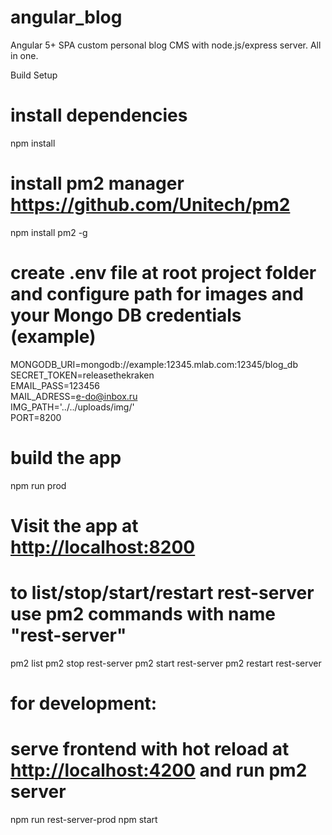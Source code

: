 # angular_blog
Angular 5+ SPA custom personal blog CMS with node.js/express server. All in one.

Build Setup
# install dependencies
npm install

# install pm2 manager https://github.com/Unitech/pm2
npm install pm2 -g

# create .env file at root project folder and configure path for images and your Mongo DB credentials (example)

MONGODB_URI=mongodb://example:12345.mlab.com:12345/blog_db<br>
SECRET_TOKEN=releasethekraken<br>
EMAIL_PASS=123456<br>
MAIL_ADRESS=e-do@inbox.ru<br>
IMG_PATH='../../uploads/img/'<br>
PORT=8200<br>


# build the app
npm run prod

# Visit the app at [http://localhost:8200](http://localhost:8200)

# to list/stop/start/restart rest-server use pm2 commands with name "rest-server"
pm2 list
pm2 stop rest-server
pm2 start rest-server
pm2 restart rest-server

# for development:
# serve frontend with hot reload at [http://localhost:4200](http://localhost:4200) and run pm2 server 
npm run rest-server-prod
npm start
